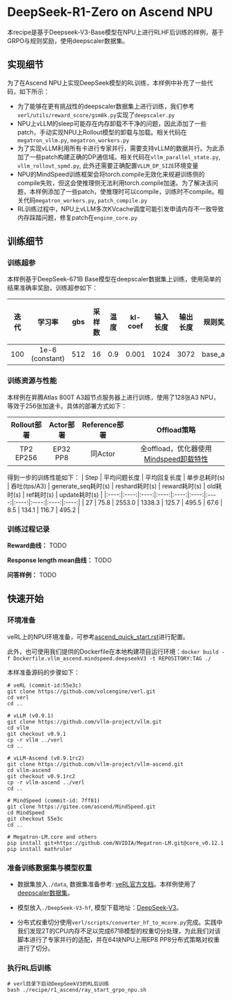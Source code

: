 # DeepSeek-R1-Zero on Ascend NPU
本recipe是基于Deepseek-V3-Base模型在NPU上进行RLHF后训练的样例，基于GRPO与规则奖励，使用deepscaler数据集。

## 实现细节
为了在Ascend NPU上实现DeepSeek模型的RL训练，本样例中补充了一些代码，如下所示：
- 为了能够在更有挑战性的deepscaler数据集上进行训练，我们参考`verl/utils/reward_score/gsm8k.py`实现了`deepscaler.py`
- NPU上vLLM的sleep可能存在内存卸载不干净的问题，因此添加了一些patch，手动实现NPU上Rollout模型的卸载与加载。相关代码在`megatron_vllm.py`, `megatron_workers.py`
- 为了实现vLLM利用所有卡进行专家并行，需要支持vLLM的数据并行。为此添加了一些patch构建正确的DP通信域。相关代码在`vllm_parallel_state.py`, `vllm_rollout_spmd.py`, 此外还需要正确配置`VLLM_DP_SIZE`环境变量
- NPU的MindSpeed训练框架会将torch.compile无效化来规避训练侧的compile失败，但这会使推理侧无法利用torch.compile加速。为了解决该问题，本样例添加了一些patch，使推理时可以compile，训练时不compile。相关代码`megatron_workers.py`, `patch_compile.py`
- RL训练过程中，NPU上vLLM多次KVcache调度可能引发申请内存不一致导致内存踩踏问题，修复patch在`engine_core.py`


## 训练细节
### 训练超参

本样例基于DeepSeek-671B Base模型在deepscaler数据集上训练，使用简单的结果准确率奖励，训练超参如下：

|  迭代  | 学习率 |  gbs  |  采样数 | 温度 |  kl-coef | 输入长度 | 输出长度 | 规则奖励 | 奖励模型 |
|:----:|:----:|:----:|:----:|:----:|:----:|:----:|:----:|:----:|:----:|
| 100 | 1e-6 (constant) |  512  |  16  |  0.9  |  0.001  |  1024  |  3072  |  base_acc  | - |

### 训练资源与性能
本样例在昇腾Atlas 800T A3超节点服务器上进行训练，使用了128张A3 NPU，等效于256张加速卡。具体的部署方式如下：

| Rollout部署 | Actor部署 | Reference部署 | Offload策略 |
|:----:|:----:|:----:|:----:|
|  TP2 EP256  |  EP32 PP8  |  同Actor  |  全offload，优化器使用[Mindspeed卸载特性](https://gitee.com/ascend/MindSpeed/blob/master/docs/features/swap-optimizer.md)  |

得到一步的训练性能如下：
|  Step  | 平均问题长度 |  平均回复长度  |  单步总耗时(s) | 吞吐(tps/A3) | generate_seq耗时(s) |  reshard耗时(s) | reward耗时(s) | old耗时(s) | ref耗时(s) | update耗时(s) |
|:----:|:----:|:----:|:----:|:----:|:----:|:----:|:----:|:----:|:----:|:----:|
| 27 | 75.8 |  2553.0  |  1338.3  | 125.7 |  495.5  |  67.6  |  8.5  |  134.1  |  116.7  | 495.2 |


### 训练过程记录

**Reward曲线：** TODO


**Response length mean曲线：** TODO


**问答样例：** TODO


## 快速开始

### 环境准备
veRL上的NPU环境准备，可参考[ascend_quick_start.rst](../../docs/ascend_tutorial/ascend_quick_start.rst)进行配置。

此外，也可使用我们提供的Dockerfile在本地构建项目运行环境：`docker build -f Dockerfile.vllm_ascend.mindspeed.deepseekV3 -t REPOSITORY:TAG ./`

本样准备源码的步骤如下：
```shell
# veRL (commit-id:55e3c)
git clone https://github.com/volcengine/verl.git
cd verl
cd ..

# vLLM (v0.9.1)
git clone https://github.com/vllm-project/vllm.git
cd vllm
git checkout v0.9.1
cp -r vllm ../verl
cd ..

# vLLM-Ascend (v0.9.1rc2)
git clone https://github.com/vllm-project/vllm-ascend.git
cd vllm-ascend
git checkout v0.9.1rc2
cp -r vllm-ascend ../verl
cd ..

# MindSpeed (commit-id: 7ff81)
git clone https://gitee.com/ascend/MindSpeed.git
cd MindSpeed
git checkout 55e3c
cd ..

# Megatron-LM.core and others
pip install git+https://github.com/NVIDIA/Megatron-LM.git@core_v0.12.1
pip install mathruler
```

### 准备训练数据集与模型权重
- 数据集放入`./data`, 数据集准备参考: [veRL官方文档](https://verl.readthedocs.io/en/latest/preparation/prepare_data.html)。本样例使用了[deepscaler数据集](https://huggingface.co/datasets/agentica-org/DeepScaleR-Preview-Dataset/blob/main/deepscaler.json)。

- 模型放入`./DeepSeek-V3-hf`, 模型下载地址：[DeepSeek-V3](https://huggingface.co/deepseek-ai/DeepSeek-V3)。

- 分布式权重切分使用`verl/scripts/converter_hf_to_mcore.py`完成。实践中我们发现2T的CPU内存不足以完成671B模型的权重切分处理，为此我们对该脚本进行了专家并行的适配，并在64块NPU上用EP8 PP8分布式策略对权重进行了切分。

### 执行RL后训练
```shell
# verl目录下启动DeepSeekV3的RL后训练
bash ./recipe/r1_ascend/ray_start_grpo_npu.sh
```
